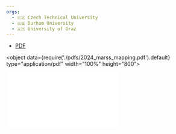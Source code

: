```yaml
---
orgs:
  - 🇨🇿 Czech Technical University
  - 🇬🇧 Durham University
  - 🇦🇹 University of Graz
---
```


- [PDF](pdfs/2024_marss_mapping.pdf)
  
<object data={require('./pdfs/2024_marss_mapping.pdf').default} type="application/pdf" width="100%" height="800"></object>

![](pdfs/2024_marss_mapping.pdf)
